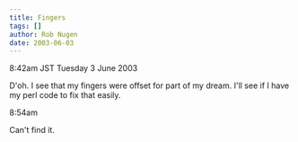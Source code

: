 ```yaml
---
title: Fingers
tags: []
author: Rob Nugen
date: 2003-06-03
---
```


<p class=date>8:42am JST Tuesday 3 June 2003</p>

<p>D'oh.  I see that my fingers were offset for part of my dream.
I'll see if I have my perl code to fix that easily.</p>

<p class=date>8:54am</p>

<p>Can't find it.</p>
